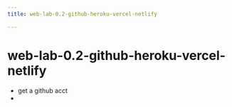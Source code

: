 ```yaml
---
title: web-lab-0.2-github-heroku-vercel-netlify

---
```


# web-lab-0.2-github-heroku-vercel-netlify

- get a github acct
- 